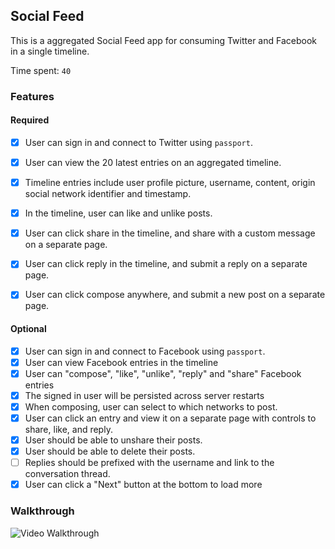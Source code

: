 ## Social Feed

This is a aggregated Social Feed app for consuming Twitter and Facebook in a single timeline.

Time spent: `40`

### Features

#### Required

- [x] User can sign in and connect to Twitter using `passport`.
- [x] User can view the 20 latest entries on an aggregated timeline.
- [x] Timeline entries include user profile picture, username, content, origin social network identifier and timestamp.
- [x] In the timeline, user can like and unlike posts.
- [x] User can click share in the timeline, and share with a custom message on a separate page.
- [x] User can click reply in the timeline, and submit a reply on a separate page.
- [x] User can click compose anywhere, and submit a new post on a separate page.


#### Optional

- [x] User can sign in and connect to Facebook using `passport`.
- [x] User can view Facebook entries in the timeline
- [x] User can "compose", "like", "unlike", "reply" and "share" Facebook entries
- [x] The signed in user will be persisted across server restarts
- [x] When composing, user can select to which networks to post.
- [x] User can click an entry and view it on a separate page with controls to share, like, and reply.
- [x] User should be able to unshare their posts.
- [x] User should be able to delete their posts.
- [ ] Replies should be prefixed with the username and link to the conversation thread.
- [x] User can click a "Next" button at the bottom to load more 

### Walkthrough

![Video Walkthrough](walkthrough.gif)


